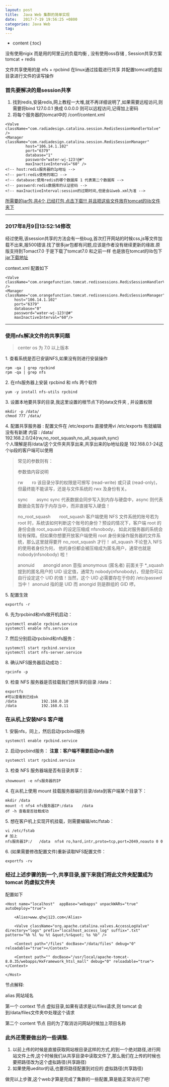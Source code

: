 ```yaml
---
layout: post
title:  Java Web 集群的简单实现
date:   2017-7-19 19:56:25 +0800
categories: Java Web
tag: 
---
```


* content
{:toc}


没有使用nigix  而是用的阿里云的负载均衡 , 没有使用oss存储 , Session共享方案 tomcat + redis  

文件共享使用的是 nfs + rpcbind  在linux通过挂载进行共享  并配置tomcat的虚拟目录进行文件的读写操作

### 首先要解决的是session共享

1. 找到redis,安装redis,网上教程一大堆,就不再详细说明了,如果需要远程访问,则需要将bind 127.0.0.1  换成 0.0.0.0 则可以远程访问,记得加上密码 
2. 将每个服务器的tomcat中的 /conf/content.xml


```
<Valve className="com.radiadesign.catalina.session.RedisSessionHandlerValve" />    
<Manager className="com.radiadesign.catalina.session.RedisSessionManager"    
         host="106.14.1.102"
         port="6379"
         database="1"
         password="water-wj-123!@#"
         maxInactiveInterval="60" /> 
<!-- host:redis服务器的Ip地址 -->
<!-- port:redis使用的端口 -->
<!-- database:使用redis的哪个数据库 1 代表第二个数据库 -->
<!-- password:redis数据库的认证密码 -->
<!-- maxInactiveInterval:session的过期时间,但是会以web.xml为准 -->
```


[所需要的jar包,共4个,已经打包,点击下载!!! 并且把这些文件放在tomcat的lib文件夹下](http://note.youdao.com/yws/api/personal/file/6ABC8358E98042D784449326D52BF12E?method=download&shareKey=cb1a1d085e83e415c1836e890181bb91)


---
### 2017年8月9日13:52:14修改  

经过使用,该session共享的方法会有一些bug,首次打开网站的时候css,js等文件加载不出来,报500错误.找了很多jar包都有问题,应该是作者没有继续更新的缘故.原版支持到Tomact7.0
于是下载了tomcat7.0   和之前一样 也是放在tomcat的lib包下  [jar下载地址](http://39.108.52.227/resource/images/tomcat7.0-redis-session-jar.rar)

context.xml 配置如下
```
<Valve className="com.orangefunction.tomcat.redissessions.RedisSessionHandlerValve" />        
<Manager className="com.orangefunction.tomcat.redissessions.RedisSessionManager" 
    host="106.14.1.102" 
    port="6379" 
    database="0" 
	password="water-wj-123!@#"
    maxInactiveInterval="60"/>
```
---
### 使用nfs解决文件的共享问题

> center os 为 7.0 以上版本   

1\. 查看系统是否已安装NFS,如果没有则进行安装操作
```
rpm -qa | grep rpcbind  
rpm -qa | grep nfs
```
2\. 在nfs服务器上安装 rpcbind  和  nfs 两个软件 
```
yum -y install nfs-utils rpcbind
```
3\. 设置本地要共享的目录,我这里设置的根节点下的data文件夹 , 并设置权限
```
mkdir -p /data/  
chmod 777 /data/
```
4\. 配置共享服务器 : 配置文件在 /etc/exports
直接使用vi /etc/exports 有就编辑没有有新建
内容 : /data/ 192.168.2.0/24(rw,no_root_squash,no_all_squash,sync)  
个人理解是将/data/这个文件夹共享出来,共享出来的Ip地址段是 192.168.0.1-24这个ip段的客户端可以使用   
> 常见的参数则有：  
> 
> 参数值内容说明  
> 
> rw　　ro    该目录分享的权限是可擦写 (read-write) 或只读 (read-only)，但最终能不能读写，还是与文件系统的 rwx 及身份有关。  
> 
> sync　　async    sync 代表数据会同步写入到内存与硬盘中，async 则代表数据会先暂存于内存当中，而非直接写入硬盘！
> 
> no_root_squash　　root_squash    客户端使用 NFS 文件系统的账号若为 root 时，系统该如何判断这个账号的身份？预设的情况下，客户端 root 的身份会由 root_squash 的设定压缩成 nfsnobody， 如此对服务器的系统会较有保障。但如果你想要开放客户端使用 root 身份来操作服务器的文件系统，那么这里就得要开 no_root_squash 才行！
> all_squash    不论登入 NFS 的使用者身份为何， 他的身份都会被压缩成为匿名用户，通常也就是 nobody(nfsnobody) 啦！
>
> anonuid　　anongid    anon 意指 anonymous (匿名者) 前面关于 *_squash 提到的匿名用户的 UID 设定值，通常为 nobody(nfsnobody)，但是你可以自行设定这个 UID 的值！当然，这个 UID 必需要存在于你的 /etc/passwd 当中！ anonuid 指的是 UID 而 anongid 则是群组的 GID 啰。 

5\. 配置生效
```
exportfs -r
```
6\. 先为rpcbind和nfs做开机启动：
```
systemctl enable rpcbind.service
systemctl enable nfs.service
```

7\. 然后分别启动rpcbind和nfs服务：
```
systemctl start rpcbind.service
systemctl start nfs-server.service
```
8\. 确认NFS服务器启动成功：
```
rpcinfo -p
```
9\. 检查 NFS 服务器是否挂载我们想共享的目录 /data：
```
exportfs
#可以查看到已经ok
/data           192.168.0.10
/data           192.168.0.11
```

### 在从机上安装NFS 客户端

1\. 安裝nfs，同上，然后启动rpcbind服务

```
systemctl enable rpcbind.service
```
2\. 启动rpcbind服务：  **注意：客户端不需要启动nfs服务**

```
systemctl start rpcbind.service
```
3\. 检查 NFS 服务器端是否有目录共享：

```
showmount -e nfs服务器的IP
```
4\. 在从机上使用 mount 挂载服务器端的目录/data到客户端某个目录下：


```
mkdir /data
mount -t nfs4 nfs服务器IP:/data    /data
df -h 查看是否挂载成功
```
5\. 想在客户机上实现开机挂载，则需要编辑/etc/fstab：
```
vi /etc/fstab
# 加上
nfs服务器IP:/   /data  nfs4 ro,hard,intr,proto=tcp,port=2049,noauto 0 0
```

6\. (如果需要修改配置文件)重新读取NFS配置文件： 
```
exportfs -rv
```



### 经过上述步骤的到一个,共享目录,接下来我们将此文件夹配置成为 tomcat 的虚拟文件夹

配置如下 


```
<Host name="localhost"  appBase="webapps" unpackWARs="true" autoDeploy="true">

    <Alias>www.qhwj123.com</Alias>
    
    <Valve className="org.apache.catalina.valves.AccessLogValve" directory="logs" prefix="localhost_access_log" suffix=".txt"  pattern="%h %l %u %t &quot;%r&quot; %s %b" />  
    
    <Context path="/files" docBase="/data/files" debug="0" reloadable="true"></Context>  
    
    <Context path="" docBase="/usr/local/apache-tomcat-8.0.35/webapps/HxFramework_htsl_mall" debug="0" reloadable="true"></Context>  

</Host>
```
节点解释:  

alias 网站域名  

第一个 context 节点  虚拟目录,如果有请求是以/files请求,则 tomcat 会到/data/files文件夹中处理这个请求

第二个 content 节点 目的为了取消访问网站时候加上项目名称



### 此外还需要做出的一些调整.

1. 以前上传的时候是直接获取网站根目录这样的方式,的到一个绝对路径,进行网站文件上传,这个时候我们从共享目录中读取文件了,那么我们在上传的时候也要把路径改为这个虚拟路径(共享路径)
2. 如果使用ueditor的话,也要将路径配置到对应的 虚拟路径(共享路径) 


做完以上步骤,这个web才算是完成了集群的一些配置,算是能正常访问了吧!

